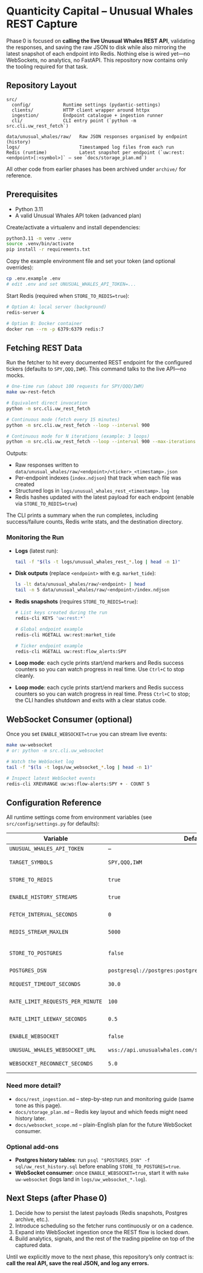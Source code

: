 # Quanticity Capital – Unusual Whales REST Capture

Phase 0 is focused on **calling the live Unusual Whales REST API**, validating the responses, and saving the raw JSON to disk while also mirroring the latest snapshot of each endpoint into Redis. Nothing else is wired yet—no WebSockets, no analytics, no FastAPI. This repository now contains only the tooling required for that task.

## Repository Layout

```
src/
  config/            Runtime settings (pydantic-settings)
  clients/           HTTP client wrapper around httpx
  ingestion/         Endpoint catalogue + ingestion runner
  cli/               CLI entry point (`python -m src.cli.uw_rest_fetch`)

data/unusual_whales/raw/   Raw JSON responses organised by endpoint (history)
logs/                      Timestamped log files from each run
Redis (runtime)            Latest snapshot per endpoint (`uw:rest:<endpoint>[:<symbol>]` – see `docs/storage_plan.md`)
```

All other code from earlier phases has been archived under `archive/` for reference.

## Prerequisites

- Python 3.11
- A valid Unusual Whales API token (advanced plan)

Create/activate a virtualenv and install dependencies:

```bash
python3.11 -m venv .venv
source .venv/bin/activate
pip install -r requirements.txt
```

Copy the example environment file and set your token (and optional overrides):

```bash
cp .env.example .env
# edit .env and set UNUSUAL_WHALES_API_TOKEN=...
```

Start Redis (required when `STORE_TO_REDIS=true`):

```bash
# Option A: local server (background)
redis-server &

# Option B: Docker container
docker run --rm -p 6379:6379 redis:7
```

## Fetching REST Data

Run the fetcher to hit every documented REST endpoint for the configured tickers (defaults to `SPY,QQQ,IWM`). This command talks to the live API—no mocks.

```bash
# One-time run (about 100 requests for SPY/QQQ/IWM)
make uw-rest-fetch

# Equivalent direct invocation
python -m src.cli.uw_rest_fetch

# Continuous mode (fetch every 15 minutes)
python -m src.cli.uw_rest_fetch --loop --interval 900

# Continuous mode for N iterations (example: 3 loops)
python -m src.cli.uw_rest_fetch --loop --interval 900 --max-iterations 3
```

Outputs:

- Raw responses written to `data/unusual_whales/raw/<endpoint>/<ticker>_<timestamp>.json`
- Per-endpoint indexes (`index.ndjson`) that track when each file was created
- Structured logs in `logs/unusual_whales_rest_<timestamp>.log`
- Redis hashes updated with the latest payload for each endpoint (enable via `STORE_TO_REDIS=true`)

The CLI prints a summary when the run completes, including success/failure counts, Redis write stats, and the destination directory.

### Monitoring the Run

- **Logs** (latest run):

  ```bash
  tail -f "$(ls -t logs/unusual_whales_rest_*.log | head -n 1)"
  ```

- **Disk outputs** (replace `<endpoint>` with e.g. `market_tide`):

  ```bash
  ls -lt data/unusual_whales/raw/<endpoint> | head
  tail -n 5 data/unusual_whales/raw/<endpoint>/index.ndjson
  ```

- **Redis snapshots** (requires `STORE_TO_REDIS=true`):

  ```bash
  # List keys created during the run
  redis-cli KEYS 'uw:rest:*'

  # Global endpoint example
  redis-cli HGETALL uw:rest:market_tide

  # Ticker endpoint example
  redis-cli HGETALL uw:rest:flow_alerts:SPY
  ```

- **Loop mode**: each cycle prints start/end markers and Redis success counters so you can watch progress in real time. Use `Ctrl+C` to stop cleanly.
- **Loop mode**: each cycle prints start/end markers and Redis success counters so you can watch progress in real time. Press `Ctrl+C` to stop; the CLI handles shutdown and exits with a clear status code.

## WebSocket Consumer (optional)

Once you set `ENABLE_WEBSOCKET=true` you can stream live events:

```bash
make uw-websocket
# or: python -m src.cli.uw_websocket

# Watch the WebSocket log
tail -f "$(ls -t logs/uw_websocket_*.log | head -n 1)"

# Inspect latest WebSocket events
redis-cli XREVRANGE uw:ws:flow-alerts:SPY + - COUNT 5
```

## Configuration Reference

All runtime settings come from environment variables (see `src/config/settings.py` for defaults):

| Variable | Default | Description |
|----------|---------|-------------|
| `UNUSUAL_WHALES_API_TOKEN` | – | **Required** API token |
| `TARGET_SYMBOLS` | `SPY,QQQ,IWM` | Comma-separated list of tickers |
| `STORE_TO_REDIS` | `true` | Write latest payloads into Redis hashes |
| `ENABLE_HISTORY_STREAMS` | `true` | Append history events to Redis streams |
| `FETCH_INTERVAL_SECONDS` | `0` | Loop interval in seconds (`0` runs once) |
| `REDIS_STREAM_MAXLEN` | `5000` | Max entries to keep per Redis stream |
| `STORE_TO_POSTGRES` | `false` | Persist history feeds into Postgres (see `sql/uw_rest_history.sql`) |
| `POSTGRES_DSN` | `postgresql://postgres:postgres@localhost:5432/quanticity` | Postgres connection URI |
| `REQUEST_TIMEOUT_SECONDS` | `30.0` | HTTP timeout per request |
| `RATE_LIMIT_REQUESTS_PER_MINUTE` | `100` | Max requests per minute (hard cap 120) |
| `RATE_LIMIT_LEEWAY_SECONDS` | `0.5` | Extra wait inserted between calls |
| `ENABLE_WEBSOCKET` | `false` | Turn on WebSocket consumer |
| `UNUSUAL_WHALES_WEBSOCKET_URL` | `wss://api.unusualwhales.com/socket` | WebSocket endpoint |
| `WEBSOCKET_RECONNECT_SECONDS` | `5.0` | Delay before reconnecting |

### Need more detail?

- `docs/rest_ingestion.md` – step-by-step run and monitoring guide (same tone as this page).
- `docs/storage_plan.md` – Redis key layout and which feeds might need history later.
- `docs/websocket_scope.md` – plain-English plan for the future WebSocket consumer.

### Optional add-ons

- **Postgres history tables**: run `psql "$POSTGRES_DSN" -f sql/uw_rest_history.sql` before enabling `STORE_TO_POSTGRES=true`.
- **WebSocket consumer**: once `ENABLE_WEBSOCKET=true`, start it with `make uw-websocket` (logs land in `logs/uw_websocket_*.log`).

## Next Steps (after Phase 0)

1. Decide how to persist the latest payloads (Redis snapshots, Postgres archive, etc.).
2. Introduce scheduling so the fetcher runs continuously or on a cadence.
3. Expand into WebSocket ingestion once the REST flow is locked down.
4. Build analytics, signals, and the rest of the trading pipeline on top of the captured data.

Until we explicitly move to the next phase, this repository’s only contract is: **call the real API, save the real JSON, and log any errors.**
